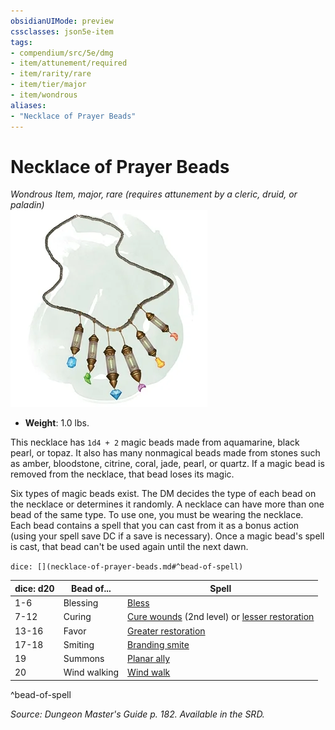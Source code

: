 ```yaml
---
obsidianUIMode: preview
cssclasses: json5e-item
tags:
- compendium/src/5e/dmg
- item/attunement/required
- item/rarity/rare
- item/tier/major
- item/wondrous
aliases: 
- "Necklace of Prayer Beads"
---
```

# Necklace of Prayer Beads
*Wondrous Item, major, rare (requires attunement by a cleric, druid, or paladin)*  
![](https://raw.githubusercontent.com/5etools-mirror-2/5etools-img/main/items/DMG/Necklace%20of%20Prayer%20Beads.webp#right)  

- **Weight**: 1.0 lbs.

This necklace has `1d4 + 2` magic beads made from aquamarine, black pearl, or topaz. It also has many nonmagical beads made from stones such as amber, bloodstone, citrine, coral, jade, pearl, or quartz. If a magic bead is removed from the necklace, that bead loses its magic.

Six types of magic beads exist. The DM decides the type of each bead on the necklace or determines it randomly. A necklace can have more than one bead of the same type. To use one, you must be wearing the necklace. Each bead contains a spell that you can cast from it as a bonus action (using your spell save DC if a save is necessary). Once a magic bead's spell is cast, that bead can't be used again until the next dawn.

`dice: [](necklace-of-prayer-beads.md#^bead-of-spell)`

| dice: d20 | Bead of... | Spell |
|-----------|------------|-------|
| 1-6 | Blessing | [Bless](/3-Mechanics/CLI/spells/bless.md) |
| 7-12 | Curing | [Cure wounds](/3-Mechanics/CLI/spells/cure-wounds.md) (2nd level) or [lesser restoration](/3-Mechanics/CLI/spells/lesser-restoration.md) |
| 13-16 | Favor | [Greater restoration](/3-Mechanics/CLI/spells/greater-restoration.md) |
| 17-18 | Smiting | [Branding smite](/3-Mechanics/CLI/spells/branding-smite.md) |
| 19 | Summons | [Planar ally](/3-Mechanics/CLI/spells/planar-ally.md) |
| 20 | Wind walking | [Wind walk](/3-Mechanics/CLI/spells/wind-walk.md) |
^bead-of-spell

*Source: Dungeon Master's Guide p. 182. Available in the SRD.*